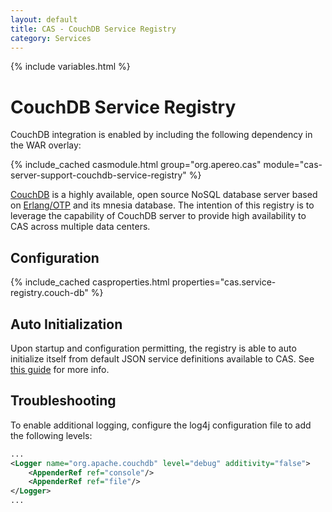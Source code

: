 ```yaml
---
layout: default
title: CAS - CouchDB Service Registry
category: Services
---
```


{% include variables.html %}

# CouchDB Service Registry

CouchDB integration is enabled by including the following dependency in the WAR overlay:

{% include_cached casmodule.html group="org.apereo.cas" module="cas-server-support-couchdb-service-registry" %}

[CouchDB](https://couchdb.apache.org/) is a highly available, open source NoSQL database server based on
[Erlang/OTP](https://www.erlang.org) and its mnesia database. The intention of this registry is to leverage the capability of CouchDB
server to provide high availability to CAS across multiple data centers.

## Configuration

{% include_cached casproperties.html properties="cas.service-registry.couch-db" %}

## Auto Initialization

Upon startup and configuration permitting, the registry is able to auto initialize itself from default JSON service definitions available to CAS. See [this guide](AutoInitialization-Service-Management.html) for more info.

## Troubleshooting

To enable additional logging, configure the log4j configuration file to add the following
levels:

```xml
...
<Logger name="org.apache.couchdb" level="debug" additivity="false">
    <AppenderRef ref="console"/>
    <AppenderRef ref="file"/>
</Logger>
...
```
